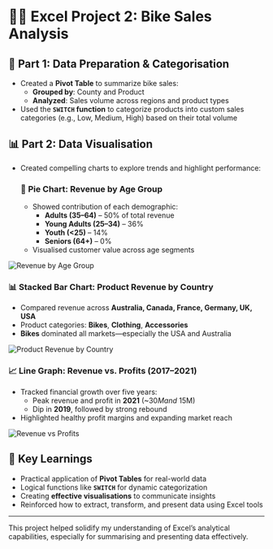 # 🚴‍♀️ Excel Project 2: Bike Sales Analysis

## 📘 Part 1: Data Preparation & Categorisation

- Created a **Pivot Table** to summarize bike sales:
  - **Grouped by**: County and Product
  - **Analyzed**: Sales volume across regions and product types
- Used the **`SWITCH` function** to categorize products into custom sales categories (e.g., Low, Medium, High) based on their total volume

## 📊 Part 2: Data Visualisation

- Created compelling charts to explore trends and highlight performance:

  ### 🥧 Pie Chart: Revenue by Age Group
  - Showed contribution of each demographic:
    - **Adults (35–64)** – 50% of total revenue
    - **Young Adults (25–34)** – 36%
    - **Youth (<25)** – 14%
    - **Seniors (64+)** – 0%
  - Visualised customer value across age segments
  
![Revenue by Age Group](https://github.com/user-attachments/assets/c26ed260-d502-4c3b-9d7d-9241a291352d)



  ### 📊 Stacked Bar Chart: Product Revenue by Country
  - Compared revenue across **Australia, Canada, France, Germany, UK, USA**
  - Product categories: **Bikes**, **Clothing**, **Accessories**
  - **Bikes** dominated all markets—especially the USA and Australia

![Product Revenue by Country](https://github.com/user-attachments/assets/d812aa19-3e5e-4fb1-8e68-a93f7ee0132e)



  ### 📈 Line Graph: Revenue vs. Profits (2017–2021)
  - Tracked financial growth over five years:
    - Peak revenue and profit in **2021** (~$30M and ~$15M)
    - Dip in **2019**, followed by strong rebound
  - Highlighted healthy profit margins and expanding market reach

![Revenue vs  Profits](https://github.com/user-attachments/assets/37556204-332e-4f96-aba4-16cc71e15741)



## 🧠 Key Learnings

- Practical application of **Pivot Tables** for real-world data
- Logical functions like **`SWITCH`** for dynamic categorization
- Creating **effective visualisations** to communicate insights
- Reinforced how to extract, transform, and present data using Excel tools

---

This project helped solidify my understanding of Excel’s analytical capabilities, especially for summarising and presenting data effectively.
